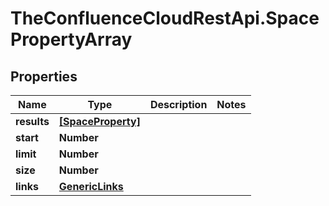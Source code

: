 # TheConfluenceCloudRestApi.SpacePropertyArray

## Properties
Name | Type | Description | Notes
------------ | ------------- | ------------- | -------------
**results** | [**[SpaceProperty]**](SpaceProperty.md) |  | 
**start** | **Number** |  | 
**limit** | **Number** |  | 
**size** | **Number** |  | 
**links** | [**GenericLinks**](GenericLinks.md) |  | 
